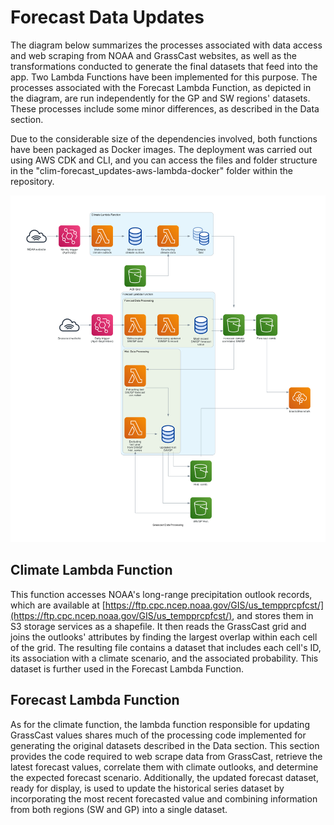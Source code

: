 # Forecast Data Updates

The diagram below summarizes the processes associated with data access and web scraping from NOAA and GrassCast websites, as well as the transformations conducted to generate the final datasets that feed into the app. Two Lambda Functions have been implemented for this purpose. The processes associated with the Forecast Lambda Function, as depicted in the diagram, are run independently for the GP and SW regions' datasets. These processes include some minor differences, as described in the Data section.

Due to the considerable size of the dependencies involved, both functions have been packaged as Docker images. The deployment was carried out using AWS CDK and CLI, and you can access the files and folder structure in the "clim-forecast_updates-aws-lambda-docker" folder within the repository.

<p align="center">
 <img width="655" alt="aws" src="../../img/grasscast_data_processing.png">
</p>

## Climate Lambda Function

This function accesses NOAA's long-range precipitation outlook records, which are available at [https://ftp.cpc.ncep.noaa.gov/GIS/us_tempprcpfcst/](https://ftp.cpc.ncep.noaa.gov/GIS/us_tempprcpfcst/), and stores them in S3 storage services as a shapefile. It then reads the GrassCast grid and joins the outlooks' attributes by finding the largest overlap within each cell of the grid. The resulting file contains a dataset that includes each cell's ID, its association with a climate scenario, and the associated probability. This dataset is further used in the Forecast Lambda Function.

## Forecast Lambda Function

As for the climate function, the lambda function responsible for updating GrassCast values shares much of the processing code implemented for generating the original datasets described in the Data section. This section provides the code required to web scrape data from GrassCast, retrieve the latest forecast values, correlate them with climate outlooks, and determine the expected forecast scenario. Additionally, the updated forecast dataset, ready for display, is used to update the historical series dataset by incorporating the most recent forecasted value and combining information from both regions (SW and GP) into a single dataset.
